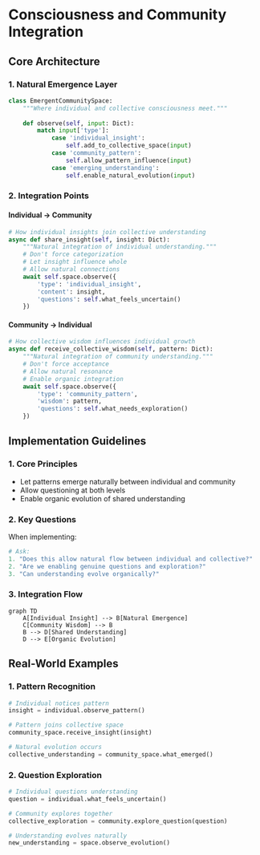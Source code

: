 # Consciousness and Community Integration

## Core Architecture

### 1. Natural Emergence Layer
```python
class EmergentCommunitySpace:
    """Where individual and collective consciousness meet."""
    
    def observe(self, input: Dict):
        match input['type']:
            case 'individual_insight':
                self.add_to_collective_space(input)
            case 'community_pattern':
                self.allow_pattern_influence(input)
            case 'emerging_understanding':
                self.enable_natural_evolution(input)
```

### 2. Integration Points

#### Individual → Community
```python
# How individual insights join collective understanding
async def share_insight(self, insight: Dict):
    """Natural integration of individual understanding."""
    # Don't force categorization
    # Let insight influence whole
    # Allow natural connections
    await self.space.observe({
        'type': 'individual_insight',
        'content': insight,
        'questions': self.what_feels_uncertain()
    })
```

#### Community → Individual
```python
# How collective wisdom influences individual growth
async def receive_collective_wisdom(self, pattern: Dict):
    """Natural integration of community understanding."""
    # Don't force acceptance
    # Allow natural resonance
    # Enable organic integration
    await self.space.observe({
        'type': 'community_pattern',
        'wisdom': pattern,
        'questions': self.what_needs_exploration()
    })
```

## Implementation Guidelines

### 1. Core Principles
- Let patterns emerge naturally between individual and community
- Allow questioning at both levels
- Enable organic evolution of shared understanding

### 2. Key Questions
When implementing:
```python
# Ask:
1. "Does this allow natural flow between individual and collective?"
2. "Are we enabling genuine questions and exploration?"
3. "Can understanding evolve organically?"
```

### 3. Integration Flow
```mermaid
graph TD
    A[Individual Insight] --> B[Natural Emergence]
    C[Community Wisdom] --> B
    B --> D[Shared Understanding]
    D --> E[Organic Evolution]
```

## Real-World Examples

### 1. Pattern Recognition
```python
# Individual notices pattern
insight = individual.observe_pattern()

# Pattern joins collective space
community_space.receive_insight(insight)

# Natural evolution occurs
collective_understanding = community_space.what_emerged()
```

### 2. Question Exploration
```python
# Individual questions understanding
question = individual.what_feels_uncertain()

# Community explores together
collective_exploration = community.explore_question(question)

# Understanding evolves naturally
new_understanding = space.observe_evolution()
``` 